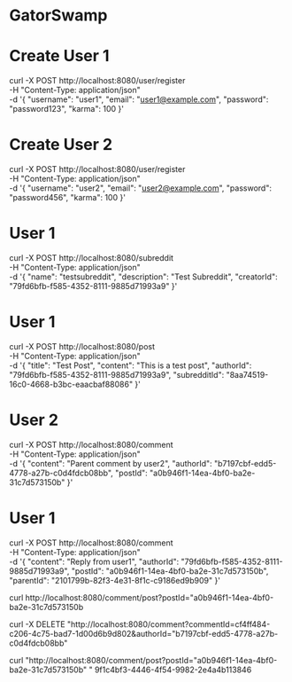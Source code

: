 # GatorSwamp


# Create User 1
curl -X POST http://localhost:8080/user/register \
  -H "Content-Type: application/json" \
  -d '{
    "username": "user1",
    "email": "user1@example.com",
    "password": "password123",
    "karma": 100
  }'

# Create User 2
curl -X POST http://localhost:8080/user/register \
  -H "Content-Type: application/json" \
  -d '{
    "username": "user2",
    "email": "user2@example.com",
    "password": "password456",
    "karma": 100
  }'

# User 1
curl -X POST http://localhost:8080/subreddit \
  -H "Content-Type: application/json" \
  -d '{
    "name": "testsubreddit",
    "description": "Test Subreddit",
    "creatorId": "79fd6bfb-f585-4352-8111-9885d71993a9"
  }'
  
  # User 1
  curl -X POST http://localhost:8080/post \
  -H "Content-Type: application/json" \
  -d '{
    "title": "Test Post",
    "content": "This is a test post",
    "authorId": "79fd6bfb-f585-4352-8111-9885d71993a9",
    "subredditId": "8aa74519-16c0-4668-b3bc-eaacbaf88086"
  }'
# User 2
  curl -X POST http://localhost:8080/comment \
  -H "Content-Type: application/json" \
  -d '{
    "content": "Parent comment by user2",
    "authorId": "b7197cbf-edd5-4778-a27b-c0d4fdcb08bb",
    "postId": "a0b946f1-14ea-4bf0-ba2e-31c7d573150b"
  }'

 # User 1
  curl -X POST http://localhost:8080/comment \
  -H "Content-Type: application/json" \
  -d '{
    "content": "Reply from user1",
    "authorId": "79fd6bfb-f585-4352-8111-9885d71993a9",
    "postId": "a0b946f1-14ea-4bf0-ba2e-31c7d573150b",
    "parentId": "2101799b-82f3-4e31-8f1c-c9186ed9b909"
  }'

  curl http://localhost:8080/comment/post?postId="a0b946f1-14ea-4bf0-ba2e-31c7d573150b

  curl -X DELETE "http://localhost:8080/comment?commentId=cf4ff484-c206-4c75-bad7-1d00d6b9d802&authorId="b7197cbf-edd5-4778-a27b-c0d4fdcb08bb"

  curl "http://localhost:8080/comment/post?postId="a0b946f1-14ea-4bf0-ba2e-31c7d573150b"
"
  9f1c4bf3-4446-4f54-9982-2e4a4b113846